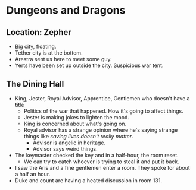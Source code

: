 # Dungeons and Dragons

## Location: Zepher

* Big city, floating.
* Tether city is at the bottom.
* Arestra sent us here to meet some guy.
* Yerts have been set up outside the city. Suspicious war tent.

## The Dining Hall

* King, Jester, Royal Advisor, Apprentice, Gentlemen who doesn't have a title
  * Politics of the war that happened. How it's going to affect things.
  * Jester is making jokes to lighten the mood.
  * King is concerned about what's going on.
  * Royal advisor has a strange opinion where he's saying strange things like _saving lives doesn't really matter_.
    * Advisor is angelic in heritage.
    * Advisor says weird things.
* The keymaster checked the key and in a half-hour, the room reset.
  * We can try to catch whoever is trying to steal it and put it back.
* I saw the Aris and a fine gentlemen enter a room. They spoke for about a half an hour. 
* Duke and count are having a heated discussion in room 131.

